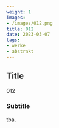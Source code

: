 ```yaml
---
weight: 1
images:
- /images/012.png
title: 012
date: 2023-03-07
tags:
- werke
- abstrakt
---
```


## Title
012

### Subtitle
tba.